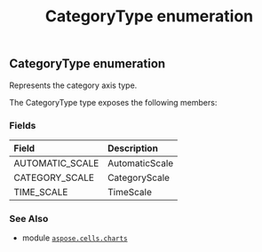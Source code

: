 ﻿---
title: CategoryType enumeration
second_title: Aspose.Cells for Python via .NET API References
description: 
type: docs
weight: 410
url: /aspose.cells.charts/categorytype/
is_root: false
---

## CategoryType enumeration

Represents the category axis type.



The CategoryType type exposes the following members:

### Fields
| Field | Description |
| :- | :- |
| AUTOMATIC_SCALE | AutomaticScale |
| CATEGORY_SCALE | CategoryScale |
| TIME_SCALE | TimeScale |



### See Also
* module [`aspose.cells.charts`](..)
